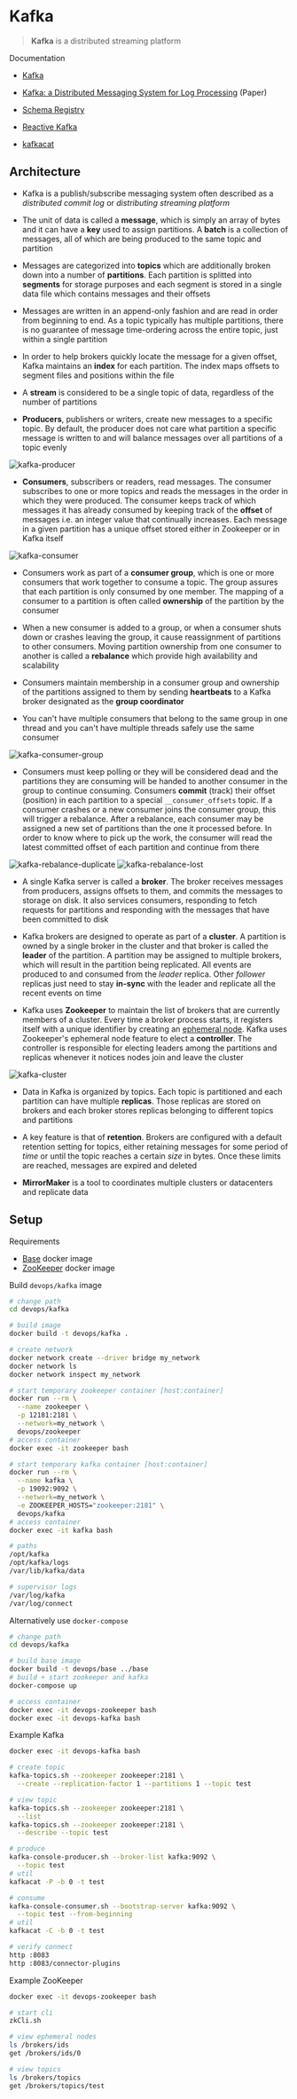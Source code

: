 # Kafka

> **Kafka** is a distributed streaming platform

Documentation

* [Kafka](https://kafka.apache.org)

* [Kafka: a Distributed Messaging System for Log Processing](http://notes.stephenholiday.com/Kafka.pdf) (Paper)

* [Schema Registry](https://docs.confluent.io/current/schema-registry/docs/index.html)

* [Reactive Kafka](https://doc.akka.io/docs/akka-stream-kafka/current/home.html)

* [kafkacat](https://github.com/edenhill/kafkacat)

## Architecture

* Kafka is a publish/subscribe messaging system often described as a *distributed commit log* or *distributing streaming platform*

* The unit of data is called a **message**, which is simply an array of bytes and it can have a **key** used to assign partitions. A **batch** is a collection of messages, all of which are being produced to the same topic and partition

* Messages are categorized into **topics** which are additionally broken down into a number of **partitions**. Each partition is splitted into **segments** for storage purposes and each segment is stored in a single data file which contains messages and their offsets

* Messages are written in an append-only fashion and are read in order from beginning to end. As a topic typically has multiple partitions, there is no guarantee of message time-ordering across the entire topic, just within a single partition

* In order to help brokers quickly locate the message for a given offset, Kafka maintains an **index** for each partition. The index maps offsets to segment files and positions within the file

* A **stream** is considered to be a single topic of data, regardless of the number of partitions

* **Producers**, publishers or writers, create new messages to a specific topic. By default, the producer does not care what partition a specific message is written to and will balance messages over all partitions of a topic evenly

![kafka-producer](img/kafka-producer.png)

* **Consumers**, subscribers or readers, read messages. The consumer subscribes to one or more topics and reads the messages in the order in which they were produced. The consumer keeps track of which messages it has already consumed by keeping track of the **offset** of messages i.e. an integer value that continually
increases. Each message in a given partition has a unique offset stored either in Zookeeper or in Kafka itself

![kafka-consumer](img/kafka-consumer.png)

* Consumers work as part of a **consumer group**, which is one or more consumers that work together to consume a topic. The group assures that each partition is only consumed by one member. The mapping of a consumer to a partition is often called **ownership** of the partition by the consumer

* When a new consumer is added to a group, or when a consumer shuts down or crashes leaving the group, it cause reassignment of partitions to other consumers. Moving partition ownership from one consumer to another is called a **rebalance** which provide high availability and scalability

* Consumers maintain membership in a consumer group and ownership of the partitions assigned to them by sending **heartbeats** to a Kafka broker designated as the **group coordinator**

* You can't have multiple consumers that belong to the same group in one thread and you can't have multiple threads safely use the same consumer

![kafka-consumer-group](img/kafka-consumer-group.png)

* Consumers must keep polling or they will be considered dead and the partitions they are consuming will be handed to another consumer in the group to continue consuming. Consumers **commit** (track) their offset (position) in each partition to a special `__consumer_offsets` topic. If a consumer crashes or a new consumer joins the consumer group, this will trigger a rebalance. After a rebalance, each consumer may be assigned a new set of partitions than the one it processed before. In order to know where to pick up the work, the consumer will read the latest committed offset of each partition and continue from there

![kafka-rebalance-duplicate](img/kafka-rebalance-duplicate.png)
![kafka-rebalance-lost](img/kafka-rebalance-lost.png)

* A single Kafka server is called a **broker**. The broker receives messages from producers, assigns offsets to them, and commits the messages to storage on disk. It also services consumers, responding to fetch requests for partitions and responding with the messages that have been committed to disk

* Kafka brokers are designed to operate as part of a **cluster**. A partition is owned by a single broker in the cluster and that broker is called the **leader** of the partition. A partition may be assigned to multiple brokers, which will result in the partition being replicated. All events are produced to and consumed from the *leader* replica. Other *follower* replicas just need to stay **in-sync** with the leader and replicate all the recent events on time

* Kafka uses **Zookeeper** to maintain the list of brokers that are currently members of a cluster. Every time a broker process starts, it registers itself with a unique identifier by creating an [ephemeral node](http://zookeeper.apache.org/doc/current/zookeeperProgrammers.html#Ephemeral+Nodes). Kafka uses Zookeeper's ephemeral node feature to elect a **controller**. The controller is responsible for electing leaders among the partitions and replicas whenever it notices nodes join and leave the cluster

![kafka-cluster](img/kafka-cluster.png)

* Data in Kafka is organized by topics. Each topic is partitioned and each partition can have multiple **replicas**. Those replicas are stored on brokers and each broker stores replicas belonging to different topics and partitions

* A key feature is that of **retention**. Brokers are configured with a default retention setting for topics, either retaining messages for some period of *time* or until the topic reaches a certain *size* in bytes. Once these limits are reached, messages are expired and deleted

* **MirrorMaker** is a tool to coordinates multiple clusters or datacenters and replicate data

## Setup

Requirements

* [Base](docker/#base-image) docker image 
* [ZooKeeper](zookeeper) docker image

Build `devops/kafka` image
```bash
# change path
cd devops/kafka

# build image
docker build -t devops/kafka .

# create network
docker network create --driver bridge my_network
docker network ls
docker network inspect my_network

# start temporary zookeeper container [host:container]
docker run --rm \
  --name zookeeper \
  -p 12181:2181 \
  --network=my_network \
  devops/zookeeper
# access container
docker exec -it zookeeper bash

# start temporary kafka container [host:container]
docker run --rm \
  --name kafka \
  -p 19092:9092 \
  --network=my_network \
  -e ZOOKEEPER_HOSTS="zookeeper:2181" \
  devops/kafka
# access container
docker exec -it kafka bash

# paths
/opt/kafka
/opt/kafka/logs
/var/lib/kafka/data

# supervisor logs
/var/log/kafka
/var/log/connect
```

Alternatively use `docker-compose`
```bash
# change path
cd devops/kafka

# build base image
docker build -t devops/base ../base
# build + start zookeeper and kafka
docker-compose up

# access container
docker exec -it devops-zookeeper bash
docker exec -it devops-kafka bash
```

Example Kafka
```bash
docker exec -it devops-kafka bash

# create topic
kafka-topics.sh --zookeeper zookeeper:2181 \
  --create --replication-factor 1 --partitions 1 --topic test

# view topic
kafka-topics.sh --zookeeper zookeeper:2181 \
  --list 
kafka-topics.sh --zookeeper zookeeper:2181 \
  --describe --topic test

# produce
kafka-console-producer.sh --broker-list kafka:9092 \
  --topic test
# util
kafkacat -P -b 0 -t test

# consume
kafka-console-consumer.sh --bootstrap-server kafka:9092 \
  --topic test --from-beginning
# util
kafkacat -C -b 0 -t test

# verify connect
http :8083
http :8083/connector-plugins
```

Example ZooKeeper
```bash
docker exec -it devops-zookeeper bash

# start cli
zkCli.sh

# view ephemeral nodes
ls /brokers/ids
get /brokers/ids/0

# view topics
ls /brokers/topics
get /brokers/topics/test
```

<br>
